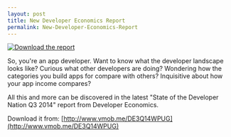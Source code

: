 ```yaml
---
layout: post
title: New Developer Economics Report
permalink: New-Developer-Economics-Report
---
```


[![Download the report](http://deveconomics.wpengine.netdna-cdn.com/wp-content/uploads/edd/2014/07/website-cover-290x204.png)](http://www.vmob.me/DE3Q14WPUG)

So, you're an app developer. Want to know what the developer landscape looks like? Curious what other developers are doing? Wondering how the categories you build apps for compare with others? Inquisitive about how your app income compares?

All this and more can be discovered in the latest "State of the Developer Nation Q3 2014" report from Developer Economics.

Download it from: [http://www.vmob.me/DE3Q14WPUG](http://www.vmob.me/DE3Q14WPUG)
